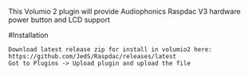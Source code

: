 This Volumio 2 plugin will provide Audiophonics Raspdac V3 hardware power button and LCD support

#Installation

    Download latest release zip for install in volumio2 here: https://github.com/JedS/Raspdac/releases/latest
    Got to Plugins -> Upload plugin and upload the file
